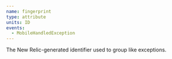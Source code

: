 ```yaml
---
name: fingerprint
type: attribute
units: ID
events:
  - MobileHandledException
---
```


The New Relic-generated identifier used to group like exceptions.